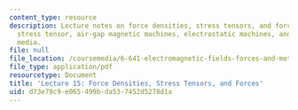 ```yaml
---
content_type: resource
description: Lecture notes on force densities, stress tensors, and forces, the Maxwell
  stress tensor, air-gap magnetic machines, electrostatic machines, and compressible
  media.
file: null
file_location: /coursemedia/6-641-electromagnetic-fields-forces-and-motion-spring-2009/d73e79c9e065499bda537452d5278d1a_MIT6_641s09_lec15.pdf
file_type: application/pdf
resourcetype: Document
title: 'Lecture 15: Force Densities, Stress Tensors, and Forces'
uid: d73e79c9-e065-499b-da53-7452d5278d1a
---
```

